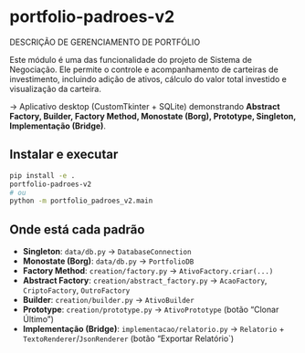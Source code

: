# portfolio-padroes-v2

DESCRIÇÃO DE GERENCIAMENTO DE PORTFÓLIO

Este módulo é uma das funcionalidade do projeto de Sistema de Negociação. Ele permite o controle e acompanhamento de carteiras de investimento, incluindo adição de ativos, cálculo do valor total investido e visualização da carteira.

-> Aplicativo desktop (CustomTkinter + SQLite) demonstrando **Abstract Factory, Builder, Factory Method, Monostate (Borg), Prototype, Singleton, Implementação (Bridge)**.

## Instalar e executar
```bash
pip install -e .
portfolio-padroes-v2
# ou
python -m portfolio_padroes_v2.main
```

## Onde está cada padrão
- **Singleton**: `data/db.py` → `DatabaseConnection`
- **Monostate (Borg)**: `data/db.py` → `PortfolioDB`
- **Factory Method**: `creation/factory.py` → `AtivoFactory.criar(...)`
- **Abstract Factory**: `creation/abstract_factory.py` → `AcaoFactory`, `CriptoFactory`, `OutroFactory`
- **Builder**: `creation/builder.py` → `AtivoBuilder`
- **Prototype**: `creation/prototype.py` → `AtivoPrototype` (botão “Clonar Último”)
- **Implementação (Bridge)**: `implementacao/relatorio.py` → `Relatorio` + `TextoRenderer`/`JsonRenderer` (botão “Exportar Relatório`)
